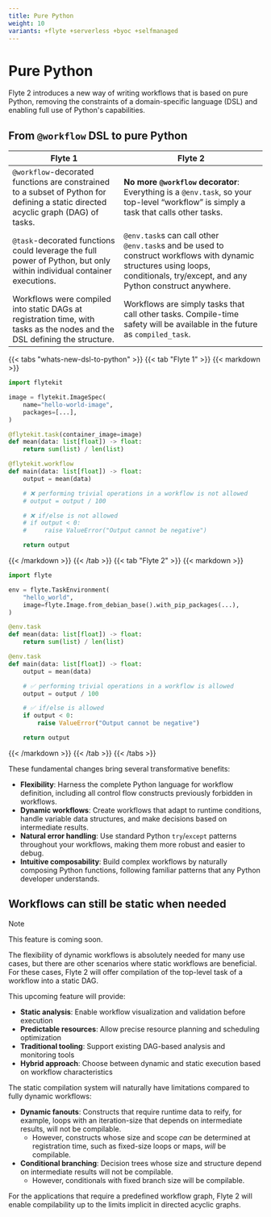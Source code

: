 ```yaml
---
title: Pure Python
weight: 10
variants: +flyte +serverless +byoc +selfmanaged
---
```


# Pure Python

Flyte 2 introduces a new way of writing workflows that is based on pure Python, removing the constraints of a domain-specific language (DSL) and enabling full use of Python's capabilities.

## From `@workflow` DSL to pure Python

| Flyte 1 | Flyte 2 |
| --- | --- |
| `@workflow`-decorated functions are constrained to a subset of Python for defining a static directed acyclic graph (DAG) of tasks. | **No more `@workflow` decorator**: Everything is a `@env.task`, so your top-level “workflow” is simply a task that calls other tasks. |
| `@task`-decorated functions could leverage the full power of Python, but only within individual container executions. | `@env.task`s can call other `@env.task`s and be used to construct workflows with dynamic structures using loops, conditionals, try/except, and any Python construct anywhere. |
| Workflows were compiled into static DAGs at registration time, with tasks as the nodes and the DSL defining the structure. | Workflows are simply tasks that call other tasks. Compile-time safety will be available in the future as `compiled_task`. |

{{< tabs "whats-new-dsl-to-python" >}}
{{< tab "Flyte 1" >}}
{{< markdown >}}
```python
import flytekit

image = flytekit.ImageSpec(
    name="hello-world-image",
    packages=[...],
)

@flytekit.task(container_image=image)
def mean(data: list[float]) -> float:
    return sum(list) / len(list)

@flytekit.workflow
def main(data: list[float]) -> float:
    output = mean(data)

    # ❌ performing trivial operations in a workflow is not allowed
    # output = output / 100

    # ❌ if/else is not allowed
    # if output < 0:
    #     raise ValueError("Output cannot be negative")

    return output
```
{{< /markdown >}}
{{< /tab >}}
{{< tab "Flyte 2" >}}
{{< markdown >}}

```python
import flyte

env = flyte.TaskEnvironment(
    "hello_world",
    image=flyte.Image.from_debian_base().with_pip_packages(...),
)

@env.task
def mean(data: list[float]) -> float:
    return sum(list) / len(list)

@env.task
def main(data: list[float]) -> float:
    output = mean(data)

    # ✅ performing trivial operations in a workflow is allowed
    output = output / 100

    # ✅ if/else is allowed
    if output < 0:
        raise ValueError("Output cannot be negative")

    return output
```
{{< /markdown >}}
{{< /tab >}}
{{< /tabs >}}

These fundamental changes bring several transformative benefits:

- **Flexibility**: Harness the complete Python language for workflow definition, including all control flow constructs previously forbidden in workflows.
- **Dynamic workflows**: Create workflows that adapt to runtime conditions, handle variable data structures, and make decisions based on intermediate results.
- **Natural error handling**: Use standard Python `try`/`except` patterns throughout your workflows, making them more robust and easier to debug.
- **Intuitive composability**: Build complex workflows by naturally composing Python functions, following familiar patterns that any Python developer understands.

## Workflows can still be static when needed

> [!NOTE]
> This feature is coming soon.

The flexibility of dynamic workflows is absolutely needed for many use cases, but there are other scenarios where static workflows are beneficial. For these cases, Flyte 2 will offer compilation of the top-level task of a workflow into a static DAG.

This upcoming feature will provide:

- **Static analysis**: Enable workflow visualization and validation before execution
- **Predictable resources**: Allow precise resource planning and scheduling optimization
- **Traditional tooling**: Support existing DAG-based analysis and monitoring tools
- **Hybrid approach**: Choose between dynamic and static execution based on workflow characteristics

The static compilation system will naturally have limitations compared to fully dynamic workflows:

- **Dynamic fanouts**: Constructs that require runtime data to reify, for example, loops with an iteration-size that depends on intermediate results, will not be compilable.
  - However, constructs whose size and scope *can* be determined at registration time, such as fixed-size loops or maps, *will* be compilable.
- **Conditional branching**: Decision trees whose size and structure depend on intermediate results will not be compilable.
  - However, conditionals with fixed branch size will be compilable.

For the applications that require a predefined workflow graph, Flyte 2 will enable compilability up to the limits implicit in directed acyclic graphs.

